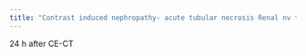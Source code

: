 ```yaml
---
title: "Contrast induced nephropathy- acute tubular necrosis Renal nv thrombosis usually unilat"
---
```

24 h after CE-CT

